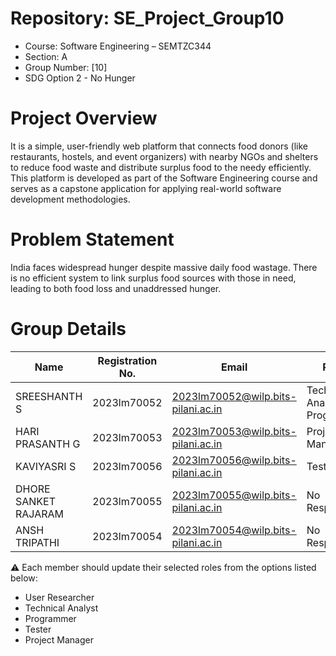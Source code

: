 # Repository: SE_Project_Group10

- Course: Software Engineering – SEMTZC344
- Section: A
- Group Number: [10]
- SDG Option 2 - No Hunger
# Project Overview
It is a simple, user-friendly web platform that connects food donors (like restaurants, hostels, and event organizers) with nearby NGOs and shelters to reduce food waste and distribute surplus food to the needy efficiently.
This platform is developed as part of the Software Engineering course and serves as a capstone application for applying real-world software development methodologies.
# Problem Statement
India faces widespread hunger despite massive daily food wastage. There is no efficient system to link surplus food sources with those in need, leading to both food loss and unaddressed hunger.
# Group Details
 
 
| Name             | Registration No. | Email              | Roles                        |
|------------------|------------------|---------------------|-------------------------------|
| SREESHANTH S     | 2023lm70052      |  2023lm70052@wilp.bits-pilani.ac.in | Technical Analyst, Programmer  |
| HARI PRASANTH G | 2023lm70053      |  2023lm70053@wilp.bits-pilani.ac.in | Project Manager            |
| KAVIYASRI S     | 2023lm70056      | 2023lm70056@wilp.bits-pilani.ac.in  | Tester | 
| DHORE SANKET RAJARAM | 2023lm70055      | 2023lm70055@wilp.bits-pilani.ac.in | No Response     |
| ANSH TRIPATHI   | 2023lm70054      | 2023lm70054@wilp.bits-pilani.ac.in       | No Response                |
 
⚠️ Each member should update their selected roles from the options listed below:
 
- User Researcher
- Technical Analyst
- Programmer
- Tester
- Project Manager
